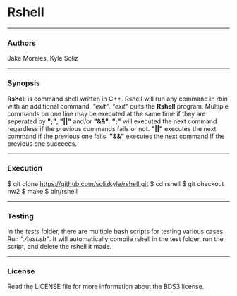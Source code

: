 # Rshell
_______
### Authors
Jake Morales, Kyle Soliz
___
### Synopsis
**Rshell** is command shell written in C++. Rshell will run any command in */bin* with an additional command, *"exit"*. *"exit"* quits the **Rshell** program. Multiple commands on one line may be executed at the same time if they are seperated by **";"**, **"||"** and/or **"&&"**. **";"** will executed the next command regardless if the previous commands fails or not. **"||"** executes the next command if the previous one fails. **"&&"** executes the next command if the previous one succeeds.
___
### Execution
$ git clone https://github.com/solizkyle/rshell.git
$ cd rshell
$ git checkout hw2
$ make
$ bin/rshell
___
### Testing
In the *tests* folder, there are multiple bash scripts for testing various cases. Run *"./_test_.sh"*. It will automatically compile rshell in the test folder, run the script, and delete the rshell it made. 
___
### License
Read the LICENSE file for more information about the BDS3 license.
